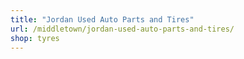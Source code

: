 ```yaml
---
title: "Jordan Used Auto Parts and Tires"
url: /middletown/jordan-used-auto-parts-and-tires/
shop: tyres
---
```

